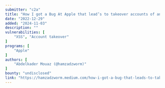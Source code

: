 ```yaml
---
submitter: "c2a"
title: "How I got a Bug At Apple that lead’s to takeover accounts of any user who view my profile"
date: "2022-12-29"
added: "2024-11-03"
description: ""
vulnerabilities: [
    "XSS", "Account takeover"
]
programs: [
    "Apple"
]
authors: [
    "Abdelkader Mouaz (@hamzadzworm)"
]
bounty: "undisclosed"
link: "https://hamzadzworm.medium.com/how-i-got-a-bug-that-leads-to-takeover-accounts-of-any-user-who-view-my-profile-913c8704f6cd"
---
```




